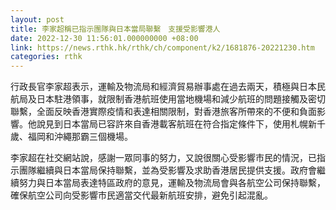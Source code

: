 ```yaml
---
layout: post
title: 李家超稱已指示團隊與日本當局聯繫　支援受影響港人
date: 2022-12-30 11:56:01.000000000 +08:00
link: https://news.rthk.hk/rthk/ch/component/k2/1681876-20221230.htm
categories: rthk
---
```


行政長官李家超表示，運輸及物流局和經濟貿易辦事處在過去兩天，積極與日本民航局及日本駐港領事，就限制香港航班使用當地機場和減少航班的問題接觸及密切聯繫，全面反映香港實際疫情和表達相關限制，對香港旅客所帶來的不便和負面影響。他說見到日本當局已容許來自香港載客航班在符合指定條件下，使用札幌新千歲、福岡和沖繩那霸三個機場。

李家超在社交網站說，感謝一眾同事的努力，又說很關心受影響市民的情況，已指示團隊繼續與日本當局保持聯繫，並為受影響及求助香港居民提供支援。政府會繼續努力與日本當局表達特區政府的意見，運輸及物流局會與各航空公司保持聯繫，確保航空公司向受影響市民適當交代最新航班安排，避免引起混亂。
